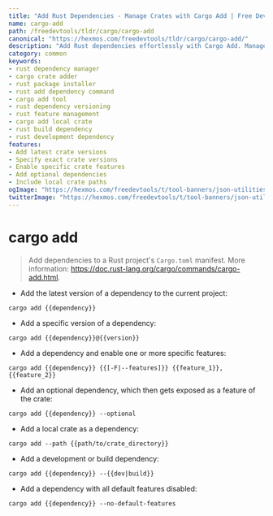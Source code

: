 ```yaml
---
title: "Add Rust Dependencies - Manage Crates with Cargo Add | Free DevTools"
name: cargo-add
path: /freedevtools/tldr/cargo/cargo-add
canonical: "https://hexmos.com/freedevtools/tldr/cargo/cargo-add/"
description: "Add Rust dependencies effortlessly with Cargo Add. Manage crate versions, features, and paths for seamless project builds. Free online tool, no registration required."
category: common
keywords:
- rust dependency manager
- cargo crate adder
- rust package installer
- rust add dependency command
- cargo add tool
- rust dependency versioning
- rust feature management
- cargo add local crate
- rust build dependency
- rust development dependency
features:
- Add latest crate versions
- Specify exact crate versions
- Enable specific crate features
- Add optional dependencies
- Include local crate paths
ogImage: "https://hexmos.com/freedevtools/t/tool-banners/json-utilities-banner.png"
twitterImage: "https://hexmos.com/freedevtools/t/tool-banners/json-utilities-banner.png"
---
```


# cargo add

> Add dependencies to a Rust project's `Cargo.toml` manifest.
> More information: <https://doc.rust-lang.org/cargo/commands/cargo-add.html>.

- Add the latest version of a dependency to the current project:

`cargo add {{dependency}}`

- Add a specific version of a dependency:

`cargo add {{dependency}}@{{version}}`

- Add a dependency and enable one or more specific features:

`cargo add {{dependency}} {{[-F|--features]}} {{feature_1}},{{feature_2}}`

- Add an optional dependency, which then gets exposed as a feature of the crate:

`cargo add {{dependency}} --optional`

- Add a local crate as a dependency:

`cargo add --path {{path/to/crate_directory}}`

- Add a development or build dependency:

`cargo add {{dependency}} --{{dev|build}}`

- Add a dependency with all default features disabled:

`cargo add {{dependency}} --no-default-features`
